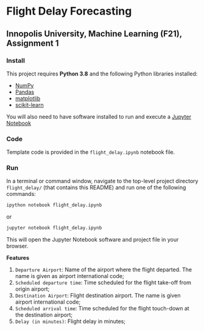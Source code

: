 # Flight Delay Forecasting
## Innopolis University, Machine Learning (F21), Assignment 1

### Install
This project requires **Python 3.8** and the following Python libraries installed:

- [NumPy](http://www.numpy.org/)
- [Pandas](http://pandas.pydata.org)
- [matplotlib](http://matplotlib.org/)
- [scikit-learn](http://scikit-learn.org/stable/)

You will also need to have software installed to run and execute a [Jupyter Notebook](http://ipython.org/notebook.html)

### Code

Template code is provided in the `flight_delay.ipynb` notebook file. 

### Run

In a terminal or command window, navigate to the top-level project directory `flight_delay/` (that contains this README) and run one of the following commands:

```bash
ipython notebook flight_delay.ipynb
```  
or
```bash
jupyter notebook flight_delay.ipynb
```

This will open the Jupyter Notebook software and project file in your browser.


**Features**
1) `Departure Airport`: Name of the airport where the flight departed. The name is given as airport international code; 
2) `Scheduled departure time`: Time scheduled for the flight take-off from origin airport; 
3) `Destination Airport`: Flight destination airport. The name is given airport international code; 
4) `Scheduled arrival time`: Time scheduled for the flight touch-down at the destination airport;
5) `Delay (in minutes)`: Flight delay in minutes;

